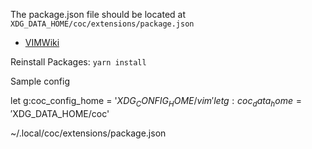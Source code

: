 The package.json file should be located at `XDG_DATA_HOME/coc/extensions/package.json`

 * [VIMWiki](VIMWiki)

Reinstall Packages: `yarn install`

Sample config

let g:coc_config_home = '$XDG_CONFIG_HOME/vim'
let g:coc_data_home = '$XDG_DATA_HOME/coc'

~/.local/coc/extensions/package.json
